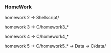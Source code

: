 ### HomeWork

homework 2 -> Shellscript/

homework 3 -> C/homework3_*

homework 4 -> C/homework4_*

homework 5 -> C/homework5_*
 -> Data -> C/data/
